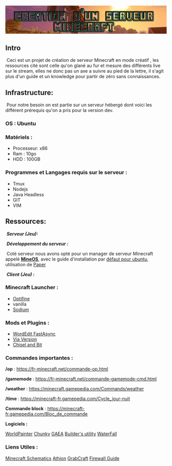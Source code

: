 ![Creation d'un serveur minecraft en mode créatif](img/banner.jpg)

## Intro

​	Ceci est un projet de création de serveur Minecraft en mode créatif , les ressources cité sont celle qu'on glané au fur et mesure des différents live sur le stream, elles ne donc pas un axe a suivre au pied de la lettre, il s'agit plus d'un guide et un knowledge pour partir de zéro sans connaissances. 

## Infrastructure: 

​	Pour notre besoin on est partie sur un serveur hébergé dont voici les différent prérequis qu'on a pris pour la version dev. 

### 	**OS :**  Ubuntu 

### 	**Matériels :** 

- Processeur: x86
- Ram : 10go
- HDD : 100GB 

### **Programmes et Langages requis sur le serveur :** 

- Tmux 
- Nodejs 
- Java Headless
- GIT 
- VIM 

## Ressources: 

​	***Serveur (Jeu):*** 

​		***Développement du serveur :*** 

​			Coté serveur nous avons opté pour un manager de serveur Minecraft appelé **[MineOS](https://minecraft.codeemo.com/)**, avec le guide d'installation par [défaut pour ubuntu](https://minecraft.codeemo.com/mineoswiki/index.php?title=MineOS-node_(apt-get)), utilisation de [Paper](https://papermc.io/)

​	***Client (Jeu) :*** 

### **Minecraft Launcher :** 

- [Optifine](https://optifine.net/downloads) 
- vanilla
- [Sodium](https://www.curseforge.com/minecraft/mc-mods/sodium) 

### **Mods et Plugins :** 

- [WordEdit FastAsync](https://intellectualsites.github.io/download/fawe.html) 
- [Via Version](https://docs.viaversion.com/display/VIAVERSION/Installation)
- [Chisel and Bit](https://www.curseforge.com/minecraft/mc-mods/chisels-bits) 

### Commandes importantes : 

**/op** : https://fr-minecraft.net/commande-op.html

**/gamemode** : https://fr-minecraft.net/commande-gamemode-cmd.html

**/weather** : https://minecraft.gamepedia.com/Commands/weather

**/time** : https://minecraft-fr.gamepedia.com/Cycle_jour-nuit

**Commande block** : https://minecraft-fr.gamepedia.com/Bloc_de_commande

**Logiciels :** 

[WorldPainter](https://www.worldpainter.net/)
[Chunky](http://chunky.llbit.se/index.html) 
[GAEA](www.quadspinner.com/GeoGlyph)
[Builder's utility](https://www.spigotmc.org/resources/builders-utilities.42361/)
[WaterFall](https://github.com/PaperMC/Waterfall/releases/tag/downloads) 

### Liens Utiles : 

[Minecraft Schematics](https://www.minecraft-schematics.com/)
[Athion](https://athion.net/fawe/)
[GrabCraft](https://www.grabcraft.com/) 
[Firewall Guide](https://www.spigotmc.org/wiki/firewall-guide/)

